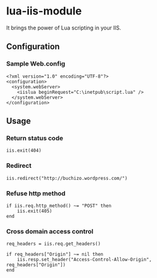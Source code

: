 lua-iis-module
================

It brings the power of Lua scripting in your IIS.

## Configuration

### Sample Web.config

```
<?xml version="1.0" encoding="UTF-8"?>
<configuration>
  <system.webServer>
    <iislua beginRequest="C:\inetpub\script.lua" />
  </system.webServer>
</configuration>
```

## Usage

### Return status code

```
iis.exit(404)
```

### Redirect

```
iis.redirect("http://buchizo.wordpress.com/")
```

### Refuse http method

```
if iis.req.http_method() ~= "POST" then
    iis.exit(405)
end
```

### Cross domain access control

```
req_headers = iis.req.get_headers()

if req_headers["Origin"] ~= nil then
    iis.resp.set_header("Access-Control-Allow-Origin", req_headers["Origin"])
end
```